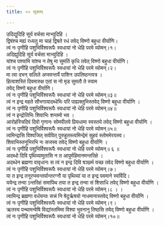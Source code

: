 ```yaml
---
title: ५५ सूक्तम्

---
```

उदिद्युदिहि सूर्य वर्चसा माभ्युदिहि ।  
द्विषंश्च मह्यं रध्यतु मा चाहं द्विषते रधं तवेद् विष्णो बहुधा वीर्याणि।  
त्वं नः पृणीहि पशुभिर्विश्वरूपैः स्वधायां नो धेहि परमे व्योमन्।१।  
अदिह्युदिहि सूर्य वर्चसा माभ्युदिहि ।  
यांश्च पश्यामि यांश्च न तेषु मा सुमतिं कृधि तवेत् विष्णो बहुधा वीर्याणि।  
त्वं नः पृणीहि पशुभिर्विश्वरूपैः स्वधायां नो धेहि परमे व्योमन्।२।  
मा त्वा दभन् सलिले अप्स्वन्तर्ये पाशिन उपतिष्ठन्त्यत्र ।  
हित्वाशस्तिं दिवमारुक्ष एतां स नो मृड सुमतौ ते स्याम  
तवेद् विष्णो बहुधा वीर्याणि।  
त्वं नः पृणीहि पशुभिर्विश्वरूपैः स्वधायां नो धेहि परमे व्योमन्॥३॥  
त्वं न इन्द्र महते सौभगायादब्धेभिः परि पाह्यक्तुभिस्तवेद् विष्णो बहुधा वीर्याणि ।  
त्वं नः पृणीहि पशुभिर्विश्वरूपैः स्वधायां नो धेहि परमे व्योमन्॥४॥  
त्वं न इन्द्रोतिभिः शिवाभिः शन्तमो भव ।  
आरोहंस्त्रिदिवं दिवो गृणानः सोमपीतये प्रियधामा स्वस्तये तवेद् विष्णो बहुधा वीर्याणि ।  
त्वं नः पृणीहि पशुभिर्विश्वरूपैः स्वधायां नो धेहि परमे व्योमन्॥५॥  
त्वमिन्द्रासि विश्वजित् सर्ववित् पुरुहूतस्त्वमिन्द्रेमं सुहवं स्तोममेरयस्व।  
शिवाभिस्तनूभिरभि नः सजस्व तवेद् विष्णो बहुधा वीर्याणि ।  
त्वं नः पृणीहि पशुभिर्विश्वरूपैः स्वधायां नो धेहि परमे व्योमन्॥ ६ ॥  
अदब्धो दिवि पृथिव्यामुतासि न त आपुर्महिमानमन्तरिक्षे ।  
अदब्धेन ब्रह्मणा वावृधानः स त्वं न इन्द्र दिवि षञ्छर्म यच्छ तवेद विष्णो बहुधा वीर्याणि ।  
त्वं नः पृणीहि पशुभिर्विश्वरूपैः स्वधायां नो धेहि परमे व्योमन्।७।  
या त इन्द्र तनूरप्स्वन्तर्यान्तरग्नौ या पृथिव्यां या त इन्द्र पवमाने स्वर्विदि।  
ययेन्द्र तन्वा ऽन्तरिक्षं समापिथ तया त इन्द्र तन्वा सं शिसाधि तवेद् विष्णो बहुधा वीर्याणि ।  
त्वं नः पृणीहि पशुभिर्विश्वरूपैः स्वधायां नो धेहि परमे व्योमन्।८ । ।  
त्वामिन्द्र ब्रह्मणा वर्धयन्तः सत्त्रं नि षेदुर्ऋषयो नाधमानास्तवेद् विष्णो बहुधा वीर्याणि ।  
त्वं नः पृणीहि पशुभिर्विश्वरूपैः स्वधायां नो धेहि परमे व्योमन्।९।  
ऋतस्य पन्थामन्वेषि विद्यांस्तमिमा विश्वा भुवनानु तिष्ठसि तवेद् विष्णो बहुधा वीर्याणि ।  
त्वं नः पृणीहि पशुभिर्विश्वरूपैः स्वधायां नो धेहि परमे व्योमन्।१०॥  
  